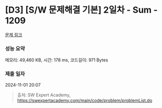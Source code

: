 # [D3] [S/W 문제해결 기본] 2일차 - Sum - 1209 

[문제 링크](https://swexpertacademy.com/main/code/problem/problemDetail.do?contestProbId=AV13_BWKACUCFAYh) 

### 성능 요약

메모리: 49,460 KB, 시간: 178 ms, 코드길이: 971 Bytes

### 제출 일자

2024-11-01 20:07



> 출처: SW Expert Academy, https://swexpertacademy.com/main/code/problem/problemList.do